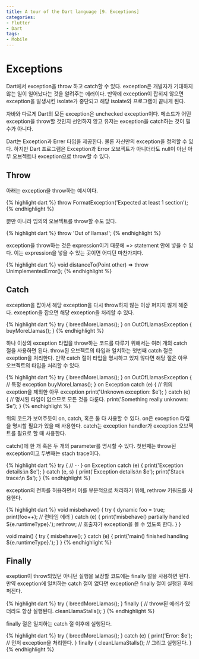 ```yaml
---
title: A tour of the Dart language [9. Exceptions]
categories:
- Flutter
- Dart
tags:
- Mobile
---
```


# Exceptions
Dart에서 exception을 throw 하고 catch할 수 있다. exception은 개발자가 기대하지 않는 일이 일어났다는 것을 알려주는 에러이다. 만약에 exception이 잡히지 않으면 exception을 발생시킨 isolate가 중단되고 해당 isolate와 프로그램이 끝나게 된다.

자바와 다르게 Dart의 모든 exception은 unchecked exception이다. 메소드가 어떤 exception을 throw할 것인지 선언하지 않고 유저는 exception을 catch하는 것이 필수가 아니다.

Dart는 Exception과 Errer 타입을 제공한다. 물론 자신만의 exception을 정의할 수 있다. 하지만 Dart 프로그램은 Exception과 Error 오브젝트가 아니더라도 null이 아닌 아무 오브젝트나 exception으로 throw할 수 있다.

## Throw
아래는 exception을 throw하는 예시이다.

{% highlight dart %}
throw FormatException('Expected at least 1 section');
{% endhighlight %}

뿐만 아니라 임의의 오브젝트를 throw할 수도 있다.

{% highlight dart %}
throw 'Out of llamas!';
{% endhighlight %}

exception을 throw하는 것은 expression이기 때문에 => statement 안에 넣을 수 있다. 이는 expression을 넣을 수 있는 곳이면 어디던 마찬가지다.

{% highlight dart %}
void distanceTo(Point other) => throw UnimplementedError();
{% endhighlight %}

## Catch
exception을 잡아서 해당 exception을 다시 throw하지 않는 이상 퍼지지 않게 해준다. exception을 잡으면 해당 exception을 처리할 수 있다.

{% highlight dart %}
try {
  breedMoreLlamas();
} on OutOfLlamasException {
  buyMoreLlamas();
}
{% endhighlight %}

하나 이상의 exception 타입을 throw하는 코드를 다루기 위해서는 여러 개의 catch 절을 사용하면 된다. throw된 오브젝트의 타입과 일치하는 첫번째 catch 절은 exeption을 처리한다. 만약 catch 절이 타입을 명시하고 있지 않다면 해당 절은 아무 오브젝트의 타입을 처리할 수 있다.

{% highlight dart %}
try {
  breedMoreLlamas();
} on OutOfLlamasException {
  // 특정 exception
  buyMoreLlamas();
} on Exception catch (e) {
  // 위의 exeption을 제외한 아무 exception
  print('Unknown exception: $e');
} catch (e) {
  // 명시된 타입이 없으므로 모든 것을 다룬다.
  print('Something really unknown: $e');
}
{% endhighlight %}

위의 코드가 보여주듯이 on, catch, 혹은 둘 다 사용할 수 있다. on은 exception 타입을 명시할 필요가 있을 때 사용한다. catch는 exception handler가 exception 오브젝트를 필요로 할 때 사용한다.

catch()에 한 개 혹은 두 개의 parameter를 명시할 수 있다. 첫번째는 throw된 exception이고 두번째는 stach trace이다.

{% highlight dart %}
try {
  // ···
} on Exception catch (e) {
  print('Exception details:\n $e');
} catch (e, s) {
  print('Exception details:\n $e');
  print('Stack trace:\n $s');
}
{% endhighlight %}

exception의 전파를 허용하면서 이를 부분적으로 처리하기 위해, rethrow 키워드를 사용한다.

{% highlight dart %}
void misbehave() {
  try {
    dynamic foo = true;
    print(foo++); // 런타임 에러
  } catch (e) {
    print('misbehave() partially handled ${e.runtimeType}.');
    rethrow; // 호출자가 exception을 볼 수 있도록 한다.
  }
}

void main() {
  try {
    misbehave();
  } catch (e) {
    print('main() finished handling ${e.runtimeType}.');
  }
}
{% endhighlight %}

## Finally
exeption이 throw되었던 아니던 실행을 보장할 코드에는 finally 절을 사용하면 된다. 만약 exception에 일치하는 catch 절이 없다면 exception은 finally 절이 실행된 후에 퍼진다.

{% highlight dart %}
try {
  breedMoreLlamas();
} finally {
  // throw된 에러가 있더라도 항상 실행된다.
  cleanLlamaStalls();
}
{% endhighlight %}

finally 절은 일치하는 catch 절 이후에 실행된다.

{% highlight dart %}
try {
  breedMoreLlamas();
} catch (e) {
  print('Error: $e'); // 먼저 exception을 처리한다.
} finally {
  cleanLlamaStalls(); // 그리고 실행된다.
}
{% endhighlight %}
